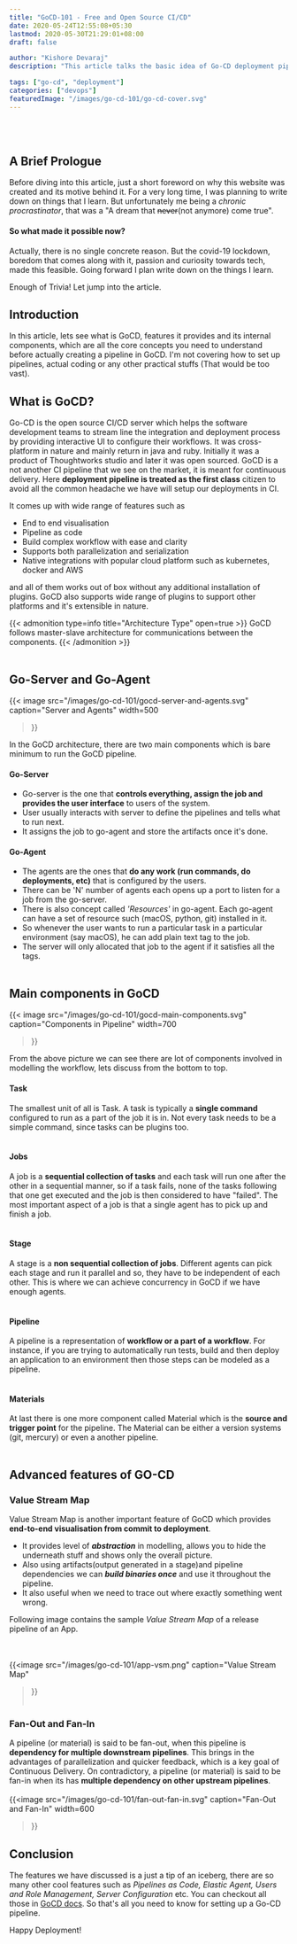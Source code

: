 ```yaml
---
title: "GoCD-101 - Free and Open Source CI/CD"
date: 2020-05-24T12:55:08+05:30
lastmod: 2020-05-30T21:29:01+08:00
draft: false

author: "Kishore Devaraj"
description: "This article talks the basic idea of Go-CD deployment pipeline, its internal components and how it works"

tags: ["go-cd", "deployment"]
categories: ["devops"]
featuredImage: "/images/go-cd-101/go-cd-cover.svg"
---
```

<!-- The following line is added to use the description, as a summary in the homepage list,
 I know it's doesn't make much sense. But this is one of the way suggested by the theme author
 -->

<!--more-->
<br></br>
## A Brief Prologue
Before diving into this article, just a short foreword on why this website was created and its motive behind it.
For a very long time, I was planning to write down on things that I learn. But unfortunately me being a *chronic procrastinator*,
that was a "A dream that ~~never~~(not anymore) come true".

#### So what made it possible now?
Actually, there is no single concrete reason. But the covid-19 lockdown, boredom that comes along with it,
passion and curiosity towards tech, made this feasible. Going forward I plan write down on the things I learn.

Enough of Trivia! Let jump into the article.

## Introduction
In this article, lets see what is GoCD, features it provides and its internal components, which are
all the core concepts you need to understand before actually creating a pipeline in GoCD.
I'm not covering how to set up pipelines, actual coding or any other practical stuffs (That would be too vast).


## What is GoCD?
Go-CD is the open source CI/CD server which helps the software development teams to stream line the integration and deployment
process by providing interactive UI to configure their workflows. It was cross-platform in nature and mainly return in
java and ruby. Initially it was a product of Thoughtworks studio and later it was open sourced. GoCD is a not another
CI pipeline that we see on the market, it is meant for continuous delivery. Here **deployment pipeline is treated as the first
class** citizen to avoid all the common headache we have will setup our deployments in CI.

It comes up with wide range of features such as
- End to end visualisation
- Pipeline as code
- Build complex workflow with ease and clarity
- Supports both parallelization and serialization
- Native integrations with popular cloud platform such as kubernetes, docker and AWS

and all of them works out of box without any additional installation of plugins. GoCD also supports wide range of plugins to support other platforms and it's extensible in nature.

{{< admonition type=info title="Architecture Type" open=true >}}
GoCD follows master-slave architecture for communications between the components.
{{< /admonition >}}
<br></br>

## Go-Server and Go-Agent
{{< image src="/images/go-cd-101/gocd-server-and-agents.svg"
caption="Server and Agents"
width=500
>}}


In the GoCD architecture, there are two main components which is bare minimum to run the GoCD pipeline.
#### Go-Server
- Go-server is the one that **controls everything, assign the job and provides the user interface** to users of the system.
- User usually interacts with server to define the pipelines and tells what to run next.
- It assigns the job to go-agent and store the artifacts once it's done.

#### Go-Agent
- The agents are the ones that **do any work (run commands, do deployments, etc)** that is configured by the users.
- There can be 'N' number of agents each opens up a port to listen for a job from the go-server.
- There is also concept called *'Resources'* in go-agent. Each go-agent can have a set of resource such (macOS, python, git) installed in it.
- So whenever the user wants to run a particular task in a particular environment (say macOS), he can add plain text tag to the job.
- The server will only allocated that job to the agent if it satisfies all the tags.
<br></br>

## Main components in GoCD
{{< image src="/images/go-cd-101/gocd-main-components.svg"
caption="Components in Pipeline"
width=700
>}}

From the above picture we can see there are lot of components involved in modelling the workflow, lets discuss
from the bottom to top.

#### Task
The smallest unit of all is Task. A task is typically a **single command** configured to run as a part of the job it is in.
Not every task needs to be a simple command, since tasks can be plugins too.
<br></br>

#### Jobs
A job is a **sequential collection of tasks** and each task will run one after the other in a sequential manner,
so if a task fails, none of the tasks following that one get executed and the job is then considered to have "failed".
The most important aspect of a job is that a single agent has to pick up and finish a job.
<br></br>

#### Stage
A stage is a **non sequential collection of jobs**.
Different agents can pick each stage and run it parallel and so, they have to be independent of each other.
This is where we can achieve concurrency in GoCD if we have enough agents.
<br></br>

#### Pipeline
A pipeline is a representation of **workflow or a part of a workflow**.
For instance, if you are trying to automatically run tests, build and then deploy an application to an environment
then those steps can be modeled as a pipeline.
<br></br>

#### Materials
At last there is one more component called Material which is the **source and trigger point** for the pipeline.
The Material can be either a version systems (git, mercury) or even a another pipeline.
<br></br>

## Advanced features of GO-CD
### Value Stream Map
Value Stream Map is another important feature of GoCD which provides **end-to-end visualisation from commit to deployment**.
- It provides level of ***abstraction*** in modelling, allows you to hide the underneath stuff and shows only the overall picture.
- Also using artifacts(output generated in a stage)and pipeline dependencies we can ***build binaries once*** and use it throughout the pipeline.
- It also useful when we need to trace out where exactly something went wrong.

Following image contains the sample *Value Stream Map* of a release pipeline of an App.

<br></br>
{{<image src="/images/go-cd-101/app-vsm.png"
caption="Value Stream Map"
>}}
<br></br>

### Fan-Out and Fan-In
A pipeline (or material) is said to be fan-out, when this pipeline is **dependency for multiple downstream pipelines**.
This brings in the advantages of parallelization and quicker feedback, which is a key goal of Continuous Delivery.
On contradictory, a pipeline (or material) is said to be fan-in when its has **multiple dependency on other upstream pipelines**.
<br></br>
{{<image src="/images/go-cd-101/fan-out-fan-in.svg"
caption="Fan-Out and Fan-In"
width=600
>}}

## Conclusion
The features we have discussed is a just a tip of an iceberg, there are so many other cool features such as *Pipelines as Code,
Elastic Agent, Users and Role Management, Server Configuration* etc.
You can checkout all those in [GoCD docs](https://docs.gocd.org/current/).
So that's all you need to know for setting up a Go-CD pipeline.

Happy Deployment!